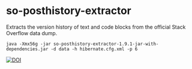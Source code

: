# so-posthistory-extractor
Extracts the version history of text and code blocks from the official Stack Overflow data dump.

    java -Xmx56g -jar so-posthistory-extractor-1.9.1-jar-with-dependencies.jar -d data -h hibernate.cfg.xml -p 6

[![DOI](https://zenodo.org/badge/98211942.svg)](https://zenodo.org/badge/latestdoi/98211942)

